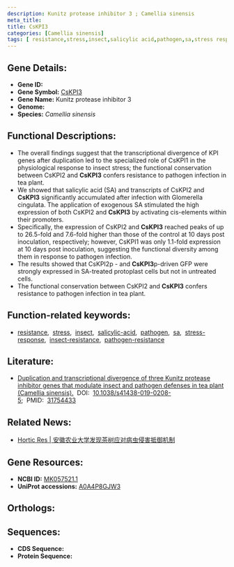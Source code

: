 ```yaml
---
description: Kunitz protease inhibitor 3 ; Camellia sinensis
meta_title:
title: CsKPI3
categories: [Camellia sinensis]
tags: [ resistance,stress,insect,salicylic acid,pathogen,sa,stress response,insect resistance,pathogen resistance ]
---
```


## Gene Details:
- **Gene ID:** []()
- **Gene Symbol:** <u>CsKPI3</u>
- **Gene Name:** Kunitz protease inhibitor 3
- **Genome:** 
- **Species:** *Camellia sinensis*

## Functional Descriptions:
   - The overall findings suggest that the transcriptional divergence of KPI genes after duplication led to the specialized role of CsKPI1 in the physiological response to insect stress; the functional conservation between CsKPI2 and **CsKPI3** confers resistance to pathogen infection in tea plant.
   - We showed that salicylic acid (SA) and transcripts of CsKPI2 and **CsKPI3** significantly accumulated after infection with Glomerella cingulata. The application of exogenous SA stimulated the high expression of both CsKPI2 and **CsKPI3** by activating cis-elements within their promoters.
   - Specifically, the expression of CsKPI2 and **CsKPI3** reached peaks of up to 26.5-fold and 7.6-fold higher than those of the control at 10 days post inoculation, respectively; however, CsKPI1 was only 1.1-fold expression at 10 days post inoculation, suggesting the functional diversity among them in response to pathogen infection.
   - The results showed that CsKPI2p - and **CsKPI3**p-driven GFP were strongly expressed in SA-treated protoplast cells but not in untreated cells.
   - The functional conservation between CsKPI2 and **CsKPI3** confers resistance to pathogen infection in tea plant.

## Function-related keywords:
   - [resistance](/tags/resistance/),&nbsp;&nbsp;[stress](/tags/stress/),&nbsp;&nbsp;[insect](/tags/insect/),&nbsp;&nbsp;[salicylic-acid](/tags/salicylic-acid/),&nbsp;&nbsp;[pathogen](/tags/pathogen/),&nbsp;&nbsp;[sa](/tags/sa/),&nbsp;&nbsp;[stress-response](/tags/stress-response/),&nbsp;&nbsp;[insect-resistance](/tags/insect-resistance/),&nbsp;&nbsp;[pathogen-resistance](/tags/pathogen-resistance/)

## Literature:
   - [Duplication and transcriptional divergence of three Kunitz protease inhibitor genes that modulate insect and pathogen defenses in tea plant (Camellia sinensis).](https://www.doi.org/10.1038/s41438-019-0208-5)&nbsp;&nbsp;DOI:&nbsp;&nbsp;[10.1038/s41438-019-0208-5](https://www.doi.org/10.1038/s41438-019-0208-5);&nbsp;&nbsp;PMID:&nbsp;&nbsp;[31754433](https://pubmed.ncbi.nlm.nih.gov/31754433/)

## Related News:
   - [Hortic Res | 安徽农业大学发现茶树应对病虫侵害抵御机制](https://mp.weixin.qq.com/s?__biz=MzU3ODY3MDM0NA==&mid=2247493022&idx=4&sn=1259ef4dd33f9da271440fe987c57fab&chksm=fd737ff9ca04f6effe49bdc9af2b06711628eafb7d37d0baa7e356ffcf346623c17cd0a9eaef&scene=27#wechat_redirect)

## Gene Resources:
- **NCBI ID:**  [MK057521.1](https://www.ncbi.nlm.nih.gov/search/all/?term=MK057521.1)
- **UniProt accessions:**  [A0A4P8GJW3](https://www.uniprot.org/uniprotkb/A0A4P8GJW3/entry)

## Orthologs:

## Sequences:
- **CDS Sequence:**
- **Protein Sequence:**
